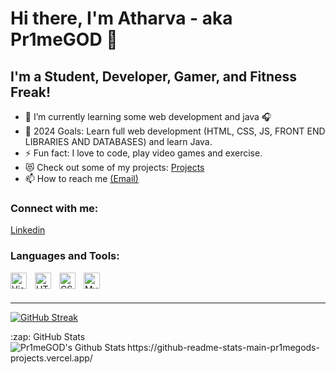 # Hi there, I'm Atharva - aka Pr1meGOD 👋 

## I'm a Student, Developer, Gamer, and Fitness Freak!

- 🌱 I’m currently learning some web development and java 🎧
- 🥅 2024 Goals: Learn full web development (HTML, CSS, JS, FRONT END LIBRARIES AND DATABASES) and learn Java.
- ⚡ Fun fact: I love to code, play video games and exercise.
- 😻 Check out some of my projects: [Projects](https://github.com/Pr1meGOD?tab=repositories)
- 📫 How to reach me   <a href = "mailto:atharvapalande2212@gmail.com" >
(Email)
       </a>



### Connect with me:
<a href =  "https://www.linkedin.com/in/atharva-palande-3588682a1/">
       Linkedin
</a>


### Languages and Tools:
<img align="left" alt="Visual Studio Code" width="26px" src="https://cdn.jsdelivr.net/gh/devicons/devicon/icons/vscode/vscode-original.svg" style="padding-right:10px;"/>
<img align="left" alt="HTML5" width="26px" src="https://cdn.jsdelivr.net/gh/devicons/devicon/icons/html5/html5-original.svg" style="padding-right:10px;"/>
<img align="left" alt="CSS3" width="26px" src="https://cdn.jsdelivr.net/gh/devicons/devicon/icons/css3/css3-original.svg" style="padding-right:10px;"/>
<img align="left" alt="MySQL" width="26px" src="https://cdn.jsdelivr.net/gh/devicons/devicon/icons/mysql/mysql-original.svg" style="padding-right:10px;"/>
<br/>
<br/>


---
[![GitHub Streak](https://streak-stats.demolab.com?user=Pr1meGOD&theme=burnt-neon&hide_border=true)](https://git.io/streak-stats)

  <summary>:zap: GitHub Stats</summary>
  <img align="left" alt="Pr1meGOD's Github Stats" src="https://github-readme-stats-main-pr1megods-projects.vercel.app//api?username=Pr1meGOD&hide_border=false&title_color=ff652f&icon_color=FFE400&bg_color=09131B&text_color=ffffff&border_color=0c1a25" />
  https://github-readme-stats-main-pr1megods-projects.vercel.app/


<br>
<br>

